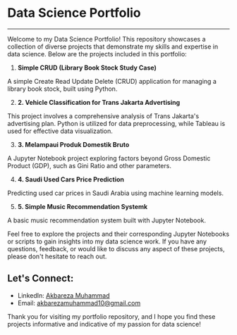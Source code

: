 # Data Science Portfolio
---
Welcome to my Data Science Portfolio! This repository showcases a collection of diverse projects that demonstrate my skills and expertise in data science. Below are the projects included in this portfolio:

1. **Simple CRUD (Library Book Stock Study Case)**
 
  A simple Create Read Update Delete (CRUD) application for managing a library book stock, built using Python.

2. **2. Vehicle Classification for Trans Jakarta Advertising**
 
  This project involves a comprehensive analysis of Trans Jakarta's advertising plan. Python is utilized for data preprocessing, while Tableau is used for effective data visualization.

3. **3. Melampaui Produk Domestik Bruto**
  
  A Jupyter Notebook project exploring factors beyond Gross Domestic Product (GDP), such as Gini Ratio and other parameters.

4. **4. Saudi Used Cars Price Prediction**
  
  Predicting used car prices in Saudi Arabia using machine learning models.

5.  **5. Simple Music Recommendation Systemk**
  
  A basic music recommendation system built with Jupyter Notebook.

Feel free to explore the projects and their corresponding Jupyter Notebooks or scripts to gain insights into my data science work. If you have any questions, feedback, or would like to discuss any aspect of these projects, please don't hesitate to reach out.

## Let's Connect:
- LinkedIn: [Akbareza Muhammad](https://www.linkedin.com/in/akbareza-muhammad/)
- Email: akbarezamuhammad10@gmail.com

Thank you for visiting my portfolio repository, and I hope you find these projects informative and indicative of my passion for data science!